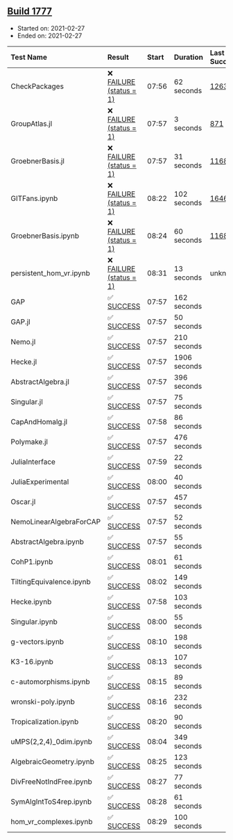 ## [Build 1777](https://oscarci.mathematik.uni-kl.de/job/oscar-stable/1777/)

* Started on: 2021-02-27
* Ended on: 2021-02-27

| Test Name    | Result | Start | Duration | Last Success | First Failure |
|:-------------|:-------|:------|:---------|:-------------|:--------------|
| CheckPackages | ❌ [FAILURE (status = 1)](https://oscarci.mathematik.uni-kl.de/job/oscar-stable/1777/artifact/logs/build-1777/CheckPackages.log) | 07:56 | 62 seconds | [1263](https://oscarci.mathematik.uni-kl.de/job/oscar-stable/1263/) | [1264](https://oscarci.mathematik.uni-kl.de/job/oscar-stable/1264/) |
| GroupAtlas.jl | ❌ [FAILURE (status = 1)](https://oscarci.mathematik.uni-kl.de/job/oscar-stable/1777/artifact/logs/build-1777/GroupAtlas.jl.log) | 07:57 | 3 seconds | [871](https://oscarci.mathematik.uni-kl.de/job/oscar-stable/871/) | [872](https://oscarci.mathematik.uni-kl.de/job/oscar-stable/872/) |
| GroebnerBasis.jl | ❌ [FAILURE (status = 1)](https://oscarci.mathematik.uni-kl.de/job/oscar-stable/1777/artifact/logs/build-1777/GroebnerBasis.jl.log) | 07:57 | 31 seconds | [1168](https://oscarci.mathematik.uni-kl.de/job/oscar-stable/1168/) | [1169](https://oscarci.mathematik.uni-kl.de/job/oscar-stable/1169/) |
| GITFans.ipynb | ❌ [FAILURE (status = 1)](https://oscarci.mathematik.uni-kl.de/job/oscar-stable/1777/artifact/logs/build-1777/GITFans.ipynb.log) | 08:22 | 102 seconds | [1646](https://oscarci.mathematik.uni-kl.de/job/oscar-stable/1646/) | [1647](https://oscarci.mathematik.uni-kl.de/job/oscar-stable/1647/) |
| GroebnerBasis.ipynb | ❌ [FAILURE (status = 1)](https://oscarci.mathematik.uni-kl.de/job/oscar-stable/1777/artifact/logs/build-1777/GroebnerBasis.ipynb.log) | 08:24 | 60 seconds | [1168](https://oscarci.mathematik.uni-kl.de/job/oscar-stable/1168/) | [1169](https://oscarci.mathematik.uni-kl.de/job/oscar-stable/1169/) |
| persistent_hom_vr.ipynb | ❌ [FAILURE (status = 1)](https://oscarci.mathematik.uni-kl.de/job/oscar-stable/1777/artifact/logs/build-1777/persistent_hom_vr.ipynb.log) | 08:31 | 13 seconds | unknown | unknown |
| GAP | ✅ [SUCCESS](https://oscarci.mathematik.uni-kl.de/job/oscar-stable/1777/artifact/logs/build-1777/GAP.log) | 07:57 | 162 seconds |  |  |
| GAP.jl | ✅ [SUCCESS](https://oscarci.mathematik.uni-kl.de/job/oscar-stable/1777/artifact/logs/build-1777/GAP.jl.log) | 07:57 | 50 seconds |  |  |
| Nemo.jl | ✅ [SUCCESS](https://oscarci.mathematik.uni-kl.de/job/oscar-stable/1777/artifact/logs/build-1777/Nemo.jl.log) | 07:57 | 210 seconds |  |  |
| Hecke.jl | ✅ [SUCCESS](https://oscarci.mathematik.uni-kl.de/job/oscar-stable/1777/artifact/logs/build-1777/Hecke.jl.log) | 07:57 | 1906 seconds |  |  |
| AbstractAlgebra.jl | ✅ [SUCCESS](https://oscarci.mathematik.uni-kl.de/job/oscar-stable/1777/artifact/logs/build-1777/AbstractAlgebra.jl.log) | 07:57 | 396 seconds |  |  |
| Singular.jl | ✅ [SUCCESS](https://oscarci.mathematik.uni-kl.de/job/oscar-stable/1777/artifact/logs/build-1777/Singular.jl.log) | 07:57 | 75 seconds |  |  |
| CapAndHomalg.jl | ✅ [SUCCESS](https://oscarci.mathematik.uni-kl.de/job/oscar-stable/1777/artifact/logs/build-1777/CapAndHomalg.jl.log) | 07:58 | 86 seconds |  |  |
| Polymake.jl | ✅ [SUCCESS](https://oscarci.mathematik.uni-kl.de/job/oscar-stable/1777/artifact/logs/build-1777/Polymake.jl.log) | 07:57 | 476 seconds |  |  |
| JuliaInterface | ✅ [SUCCESS](https://oscarci.mathematik.uni-kl.de/job/oscar-stable/1777/artifact/logs/build-1777/JuliaInterface.log) | 07:59 | 22 seconds |  |  |
| JuliaExperimental | ✅ [SUCCESS](https://oscarci.mathematik.uni-kl.de/job/oscar-stable/1777/artifact/logs/build-1777/JuliaExperimental.log) | 08:00 | 40 seconds |  |  |
| Oscar.jl | ✅ [SUCCESS](https://oscarci.mathematik.uni-kl.de/job/oscar-stable/1777/artifact/logs/build-1777/Oscar.jl.log) | 07:57 | 457 seconds |  |  |
| NemoLinearAlgebraForCAP | ✅ [SUCCESS](https://oscarci.mathematik.uni-kl.de/job/oscar-stable/1777/artifact/logs/build-1777/NemoLinearAlgebraForCAP.log) | 07:57 | 52 seconds |  |  |
| AbstractAlgebra.ipynb | ✅ [SUCCESS](https://oscarci.mathematik.uni-kl.de/job/oscar-stable/1777/artifact/logs/build-1777/AbstractAlgebra.ipynb.log) | 07:57 | 55 seconds |  |  |
| CohP1.ipynb | ✅ [SUCCESS](https://oscarci.mathematik.uni-kl.de/job/oscar-stable/1777/artifact/logs/build-1777/CohP1.ipynb.log) | 08:01 | 61 seconds |  |  |
| TiltingEquivalence.ipynb | ✅ [SUCCESS](https://oscarci.mathematik.uni-kl.de/job/oscar-stable/1777/artifact/logs/build-1777/TiltingEquivalence.ipynb.log) | 08:02 | 149 seconds |  |  |
| Hecke.ipynb | ✅ [SUCCESS](https://oscarci.mathematik.uni-kl.de/job/oscar-stable/1777/artifact/logs/build-1777/Hecke.ipynb.log) | 07:58 | 103 seconds |  |  |
| Singular.ipynb | ✅ [SUCCESS](https://oscarci.mathematik.uni-kl.de/job/oscar-stable/1777/artifact/logs/build-1777/Singular.ipynb.log) | 08:00 | 55 seconds |  |  |
| g-vectors.ipynb | ✅ [SUCCESS](https://oscarci.mathematik.uni-kl.de/job/oscar-stable/1777/artifact/logs/build-1777/g-vectors.ipynb.log) | 08:10 | 198 seconds |  |  |
| K3-16.ipynb | ✅ [SUCCESS](https://oscarci.mathematik.uni-kl.de/job/oscar-stable/1777/artifact/logs/build-1777/K3-16.ipynb.log) | 08:13 | 107 seconds |  |  |
| c-automorphisms.ipynb | ✅ [SUCCESS](https://oscarci.mathematik.uni-kl.de/job/oscar-stable/1777/artifact/logs/build-1777/c-automorphisms.ipynb.log) | 08:15 | 89 seconds |  |  |
| wronski-poly.ipynb | ✅ [SUCCESS](https://oscarci.mathematik.uni-kl.de/job/oscar-stable/1777/artifact/logs/build-1777/wronski-poly.ipynb.log) | 08:16 | 232 seconds |  |  |
| Tropicalization.ipynb | ✅ [SUCCESS](https://oscarci.mathematik.uni-kl.de/job/oscar-stable/1777/artifact/logs/build-1777/Tropicalization.ipynb.log) | 08:20 | 90 seconds |  |  |
| uMPS(2,2,4)_0dim.ipynb | ✅ [SUCCESS](https://oscarci.mathematik.uni-kl.de/job/oscar-stable/1777/artifact/logs/build-1777/uMPS-2-2-4-_0dim.ipynb.log) | 08:04 | 349 seconds |  |  |
| AlgebraicGeometry.ipynb | ✅ [SUCCESS](https://oscarci.mathematik.uni-kl.de/job/oscar-stable/1777/artifact/logs/build-1777/AlgebraicGeometry.ipynb.log) | 08:25 | 123 seconds |  |  |
| DivFreeNotIndFree.ipynb | ✅ [SUCCESS](https://oscarci.mathematik.uni-kl.de/job/oscar-stable/1777/artifact/logs/build-1777/DivFreeNotIndFree.ipynb.log) | 08:27 | 77 seconds |  |  |
| SymAlgIntToS4rep.ipynb | ✅ [SUCCESS](https://oscarci.mathematik.uni-kl.de/job/oscar-stable/1777/artifact/logs/build-1777/SymAlgIntToS4rep.ipynb.log) | 08:28 | 61 seconds |  |  |
| hom_vr_complexes.ipynb | ✅ [SUCCESS](https://oscarci.mathematik.uni-kl.de/job/oscar-stable/1777/artifact/logs/build-1777/hom_vr_complexes.ipynb.log) | 08:29 | 100 seconds |  |  |
